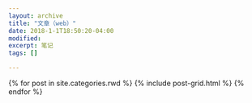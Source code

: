 ```yaml
---
layout: archive
title: "文章（web）"
date: 2018-1-1T18:50:20-04:00
modified:
excerpt: 笔记
tags: []

---
```



<div class="tiles">
{% for post in site.categories.rwd %}
  {% include post-grid.html %}
{% endfor %}
</div><!-- /.tiles 把所有categories 有 rwd 的列出来-->
